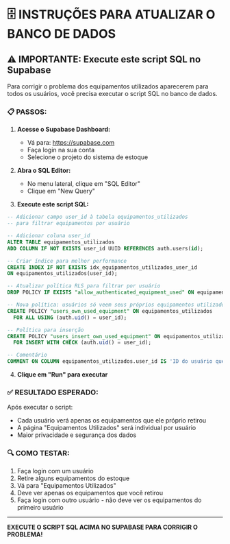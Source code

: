# 🗄️ INSTRUÇÕES PARA ATUALIZAR O BANCO DE DADOS

## ⚠️ IMPORTANTE: Execute este script SQL no Supabase

Para corrigir o problema dos equipamentos utilizados aparecerem para todos os usuários, você precisa executar o script SQL no banco de dados.

### 📋 PASSOS:

1. **Acesse o Supabase Dashboard:**
   - Vá para: https://supabase.com
   - Faça login na sua conta
   - Selecione o projeto do sistema de estoque

2. **Abra o SQL Editor:**
   - No menu lateral, clique em "SQL Editor"
   - Clique em "New Query"

3. **Execute este script SQL:**

```sql
-- Adicionar campo user_id à tabela equipamentos_utilizados
-- para filtrar equipamentos por usuário

-- Adicionar coluna user_id
ALTER TABLE equipamentos_utilizados 
ADD COLUMN IF NOT EXISTS user_id UUID REFERENCES auth.users(id);

-- Criar índice para melhor performance
CREATE INDEX IF NOT EXISTS idx_equipamentos_utilizados_user_id 
ON equipamentos_utilizados(user_id);

-- Atualizar política RLS para filtrar por usuário
DROP POLICY IF EXISTS "allow_authenticated_equipment_used" ON equipamentos_utilizados;

-- Nova política: usuários só veem seus próprios equipamentos utilizados
CREATE POLICY "users_own_used_equipment" ON equipamentos_utilizados
  FOR ALL USING (auth.uid() = user_id);

-- Política para inserção
CREATE POLICY "users_insert_own_used_equipment" ON equipamentos_utilizados
  FOR INSERT WITH CHECK (auth.uid() = user_id);

-- Comentário
COMMENT ON COLUMN equipamentos_utilizados.user_id IS 'ID do usuário que retirou o equipamento';
```

4. **Clique em "Run" para executar**

### ✅ RESULTADO ESPERADO:

Após executar o script:
- Cada usuário verá apenas os equipamentos que ele próprio retirou
- A página "Equipamentos Utilizados" será individual por usuário
- Maior privacidade e segurança dos dados

### 🔍 COMO TESTAR:

1. Faça login com um usuário
2. Retire alguns equipamentos do estoque
3. Vá para "Equipamentos Utilizados"
4. Deve ver apenas os equipamentos que você retirou
5. Faça login com outro usuário - não deve ver os equipamentos do primeiro usuário

---

**EXECUTE O SCRIPT SQL ACIMA NO SUPABASE PARA CORRIGIR O PROBLEMA!**